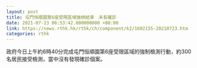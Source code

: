 ```yaml
---
layout: post
title: 屯門恒順園第6座受限區域強檢結束　未有確診
date: 2021-07-23 06:53:42.000000000 +08:00
link: https://news.rthk.hk/rthk/ch/component/k2/1602155-20210723.htm
categories: rthk
---
```


政府今日上午約6時40分完成屯門恒順園第6座受限區域的強制檢測行動，約300名居民接受檢測，當中沒有發現確診個案。
